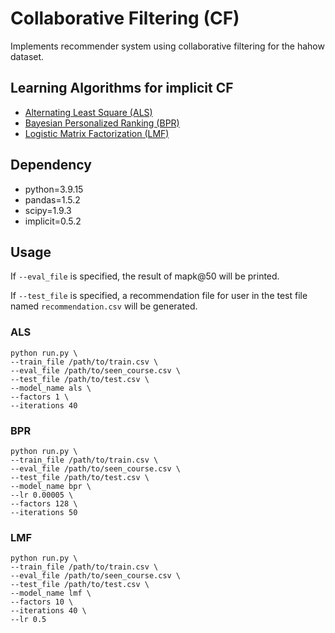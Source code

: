 # Collaborative Filtering (CF)

Implements recommender system using collaborative filtering for the hahow dataset.

## Learning Algorithms for implicit CF
+ [Alternating Least Square (ALS)](http://yifanhu.net/PUB/cf.pdf)
+ [Bayesian Personalized Ranking (BPR)](https://arxiv.org/pdf/1205.2618.pdf)
+ [Logistic Matrix Factorization (LMF)](https://web.stanford.edu/~rezab/nips2014workshop/submits/logmat.pdf)

## Dependency
+ python=3.9.15
+ pandas=1.5.2
+ scipy=1.9.3
+ implicit=0.5.2

## Usage
If `--eval_file` is specified, the result of mapk@50 will be printed.

If `--test_file` is specified, a recommendation file for user in the test file named `recommendation.csv` will be generated. 

### ALS
```
python run.py \
--train_file /path/to/train.csv \
--eval_file /path/to/seen_course.csv \
--test_file /path/to/test.csv \
--model_name als \
--factors 1 \
--iterations 40
```

### BPR
```
python run.py \
--train_file /path/to/train.csv \
--eval_file /path/to/seen_course.csv \
--test_file /path/to/test.csv \
--model_name bpr \
--lr 0.00005 \
--factors 128 \
--iterations 50
```

### LMF
```
python run.py \
--train_file /path/to/train.csv \
--eval_file /path/to/seen_course.csv \
--test_file /path/to/test.csv \
--model_name lmf \
--factors 10 \
--iterations 40 \
--lr 0.5
```

